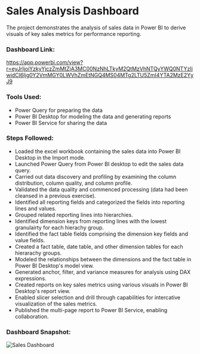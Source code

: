 # Sales Analysis Dashboard

The project demonstrates the analysis of sales data in Power BI to derive visuals of key sales metrics for performance reporting.

### Dashboard Link:
https://app.powerbi.com/view?r=eyJrIjoiYzkyYjczZmMtZjA3MC00NzNhLTkyM2QtMzVhNTQyYWQ0NTYzIiwidCI6Ijg0Y2VmMGY0LWVhZmEtNGQ4MS04MTg2LTU5ZmI4YTA2MzE2YyJ9

### Tools Used:
- Power Query for preparing the data
- Power BI Desktop for modeling the data and generating reports
- Power BI Service for sharing the data

### Steps Followed:
- Loaded the excel workbook containing the sales data into Power BI Desktop in the Import mode.
- Launched Power Query from Power BI desktop to edit the sales data query.
- Carried out data discovery and profiling by examining the column distribution, column quality, and column profile.
- Validated the data quality and commenced processing (data had been cleansed in a previous exercise).
- Identified all reporting fields and categorized the fields into reporting lines and values.
- Grouped related reporting lines into hierarchies.
- Identified dimension keys from reporting lines with the lowest granulairty for each hierachy group.
- Identified the fact table fields comprising the dimension key fields and value fields.
- Created a fact table, date table, and other dimension tables for each hierarachy groups.
- Modeled the relationships between the dimensions and the fact table in Power BI Desktop's model view.
- Generated anchor, filter, and variance measures for analysis using DAX expressions.
- Created reports on key sales metrics using various visuals in Power BI Desktop's report view.
- Enabled slicer selection and drill through capabilities for intercative visualization of the sales metrics.
- Published the multi-page report to Power BI Service, enabling collaboration.

### Dashboard Snapshot:
![Sales Dashboard](https://github.com/user-attachments/assets/83f0ebad-8cbd-4991-b596-6494ce81c250)

